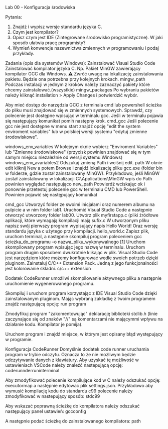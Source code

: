 Lab 00 - Konfiguracja środowiska

Pytania:
1. Znajdź i wypisz wersje standardu języka C.
2. Czym jest kompilator?
3. Opisz czym jest IDE (Zintegrowane środowisko programistyczne). W jaki sposób ułatwia pracę programisty?
4. Wymień konwencje nazewnictwa zmiennych w programowaniu i podaj przykłady.

Zadania (opis dla systemów Windows):
Zainstalować Visual Studio Code
Zainstalować kompilator języka C. Np. Pakiet MinGW zawierający kompilator GCC dla Windows. :warning: Zwróć uwagę na lokalizację zainstalowania pakietu. Będzie ona potrzebna przy kolejnych krokach.
mingw_path
Podczas instalacji w jednym z kroków należy zaznaczyć pakiety które chcemy zainstalować.(wszystkie)
mingw_packages
Po wybraniu pakietów należy kliknąć installation > Apply Changes i potwierdzić wybór.

Aby mieć dostęp do narzędzia GCC z terminala cmd lub powershell ścieżka do pliku musi znajdować się w zmiennych systemowych. Sprawdź, czy polecenie jest dostępne wpisując w terminalu gcc. Jeśli w terminalu pojawia się następujący komunikat pomiń następny krok.
cmd_gcc
Jeśli polecenie gcc nie jest dostępne w menu start znajdź opcję "edit the system enviroment variables" lub w polskiej wersji systemu "edytuj zmienne środowiskowe".

windows_env_variables
W kolejnym oknie wybierz "Enviroment Variables" lub "Zmienne środowiskowe" (przycisk powinien znajdować się w tym samym miejscu niezależnie od wersji systemu Windows)
windows_env_avariables2
Odszukaj zmieną Path i wciśnij edit.
path
W oknie edit kliknij New a potem Browse i znajdź lokalizację pliku gcc.exe (folder bin w folderze, gdzie został zainstalowany MinGW). Przykładowo, jeśli MinGW został zainstalowany w lokalizacji C:\Applications\MinGW wpis do Path powinien wyglądać następująco
new_path
Potwierdź wciskając ok i ponownie przetestuj polecenie gcc w terminalu CMD lub PowerShell. Powinien pojawić się następujący komunikat

cmd_gcc
Utworzyć folder ze swoimi inicjałami oraz numerem albumu na pulpicie a w nim folder lab1. Uruchomić Visual Studio Code a następnie otworzyć utworzony folder lab00.
Utwórz plik myfirstapp.c (pliki źródłowe aplikacji, które wymagają kompilacji mają sufix.c
W utworzonym pliku napisz swój pierwszy program wypisujący napis Hello World! Oraz wersję standardu języka c użytego przy kompilacji.
hello_world.c
Zapisz plik, uruchom terminal, a następnie skompiluj program poleceniem gcc ścieżka_do_programu –o nazwa_pliku_wykonywalnego [1]
Uruchom skompilowany program wpisując jego nazwę w terminalu. Uruchom program drugim sposobem dwukrotnie klikając w plik.
Visual Studio Code jest narzędziem które możemy konfigurować wedle swoich potrzeb dzięki pluginom. Zainstaluj C/C++ Extension Pack. Jedną z jego funkcjonalności jest kolorowanie składni.
c/c++ extension

Dodatek CodeRunner umożliwi skompilowanie aktywnego pliku a następnie uruchomienie wygenerowanego programu.

Skompiluj i uruchom program korzystając z IDE Visual Studio Code dzięki zainstalowanym pluginom. Mając wybraną zakładkę z twoim programem znajdź następującą opcję:
run program

Zmodyfikuj program "zakomentowując" deklarację biblioteki stdlib.h (linie zaczynające się od znaków "//" są komentarzami nie mającymmi wpływu na działanie kodu. Kompilator je pomija).

Uruchom program i znajdź miejsce, w którym jest opisany błąd występujący w programie.

Konfiguracja CodeRunner
Domyślnie dodatek code runner uruchamia program w trybie odczytu. Oznacza to że nie możliwym będzie odczytywanie danych z klawiatury. Aby uzyskać tę możliwość w ustawieniach VSCode należy znaleźć nastepującą opcję:
coderunnderruninterminal

Aby zmodyfikować polecenie kompilujące kod w C należy odszukać opcję:
executormap
a następnie edytować plik settings.json. Przykładowo aby wymusić kompilację kodu do standardu c99 polecenie należy zmodyfikować w nastepujący sposób:
stdc99

Aby wskazać poprawną ścieżkę do kompilatora należy odszukać następujący panel ustawień: gccconfig

A następnie podać ścieżkę do zainstalowanego kompilatora: path
